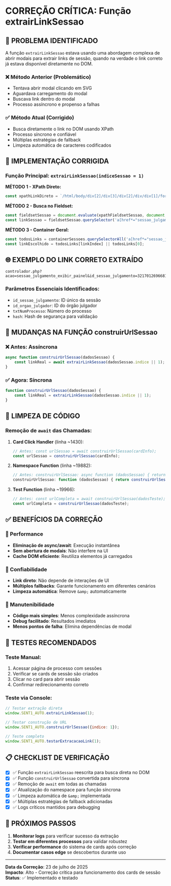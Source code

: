 # CORREÇÃO CRÍTICA: Função extrairLinkSessao

## 🎯 PROBLEMA IDENTIFICADO

A função `extrairLinkSessao` estava usando uma abordagem complexa de abrir modais para extrair links de sessão, quando na verdade o link correto já estava disponível diretamente no DOM.

### ❌ Método Anterior (Problemático)
- Tentava abrir modal clicando em SVG
- Aguardava carregamento do modal
- Buscava link dentro do modal
- Processo assíncrono e propenso a falhas

### ✅ Método Atual (Corrigido)
- Busca diretamente o link no DOM usando XPath
- Processo síncrono e confiável
- Múltiplas estratégias de fallback
- Limpeza automática de caracteres codificados

## 🔧 IMPLEMENTAÇÃO CORRIGIDA

### Função Principal: `extrairLinkSessao(indiceSessao = 1)`

**MÉTODO 1 - XPath Direto:**
```javascript
const xpathLinkDireto = `/html/body/div[2]/div[3]/div[2]/div/div[1]/form[2]/div[3]/div/div/fieldset[6]/div/div[${indiceSessao + 1}]/fieldset//a[contains(@href, "sessao_julgamento_exibir_painel")]`;
```

**MÉTODO 2 - Busca no Fieldset:**
```javascript
const fieldsetSessao = document.evaluate(xpathFieldsetSessao, document, null, XPathResult.FIRST_ORDERED_NODE_TYPE, null).singleNodeValue;
const linkSessao = fieldsetSessao.querySelector('a[href*="sessao_julgamento_exibir_painel"]');
```

**MÉTODO 3 - Container Geral:**
```javascript
const todosLinks = containerSessoes.querySelectorAll('a[href*="sessao_julgamento_exibir_painel"]');
const linkEscolhido = todosLinks[linkIndex] || todosLinks[0];
```

## 🌐 EXEMPLO DO LINK CORRETO EXTRAÍDO

```
controlador.php?acao=sessao_julgamento_exibir_painel&id_sessao_julgamento=321701269668102690923450060746&id_orgao_julgador=90092&acao_origem=julgamento_historico_listar&txtSeqItem=77&chkCodTipoInclusaoSessaoJulgamentoItem[]=1&selMagistrado=8052|202303&txtNumProcesso=03224862120158240038&hash=7fb2ea3d0bbab100fe06be45abd2a4d9
```

### Parâmetros Essenciais Identificados:
- `id_sessao_julgamento`: ID único da sessão
- `id_orgao_julgador`: ID do órgão julgador  
- `txtNumProcesso`: Número do processo
- `hash`: Hash de segurança para validação

## 🔄 MUDANÇAS NA FUNÇÃO construirUrlSessao

### ❌ Antes: Assíncrona
```javascript
async function construirUrlSessao(dadosSessao) {
    const linkReal = await extrairLinkSessao(dadosSessao.indice || 1);
}
```

### ✅ Agora: Síncrona
```javascript
function construirUrlSessao(dadosSessao) {
    const linkReal = extrairLinkSessao(dadosSessao.indice || 1);
}
```

## 🧹 LIMPEZA DE CÓDIGO

### Remoção de `await` das Chamadas:
1. **Card Click Handler** (linha ~1430):
   ```javascript
   // Antes: const urlSessao = await construirUrlSessao(cardInfo);
   const urlSessao = construirUrlSessao(cardInfo);
   ```

2. **Namespace Function** (linha ~19882):
   ```javascript
   // Antes: construirUrlSessao: async function (dadosSessao) { return await construirUrlSessao(dadosSessao); }
   construirUrlSessao: function (dadosSessao) { return construirUrlSessao(dadosSessao); }
   ```

3. **Test Function** (linha ~19966):
   ```javascript
   // Antes: const urlCompleta = await construirUrlSessao(dadosTeste);
   const urlCompleta = construirUrlSessao(dadosTeste);
   ```

## ✅ BENEFÍCIOS DA CORREÇÃO

### 🚀 Performance
- **Eliminação de async/await**: Execução instantânea
- **Sem abertura de modais**: Não interfere na UI
- **Cache DOM eficiente**: Reutiliza elementos já carregados

### 🎯 Confiabilidade
- **Link direto**: Não depende de interações de UI
- **Múltiplos fallbacks**: Garante funcionamento em diferentes cenários
- **Limpeza automática**: Remove `&amp;` automaticamente

### 🔧 Manutenibilidade
- **Código mais simples**: Menos complexidade assíncrona
- **Debug facilitado**: Resultados imediatos
- **Menos pontos de falha**: Elimina dependências de modal

## 🧪 TESTES RECOMENDADOS

### Teste Manual:
1. Acessar página de processo com sessões
2. Verificar se cards de sessão são criados
3. Clicar no card para abrir sessão
4. Confirmar redirecionamento correto

### Teste via Console:
```javascript
// Testar extração direta
window.SENT1_AUTO.extrairLinkSessao(1);

// Testar construção de URL
window.SENT1_AUTO.construirUrlSessao({indice: 1});

// Teste completo
window.SENT1_AUTO.testarExtracacaoLink(1);
```

## 📋 CHECKLIST DE VERIFICAÇÃO

- [x] ✅ Função `extrairLinkSessao` reescrita para busca direta no DOM
- [x] ✅ Função `construirUrlSessao` convertida para síncrona
- [x] ✅ Remoção de `await` em todas as chamadas
- [x] ✅ Atualização do namespace para função síncrona
- [x] ✅ Limpeza automática de `&amp;` implementada
- [x] ✅ Múltiplas estratégias de fallback adicionadas
- [x] ✅ Logs críticos mantidos para debugging

## 🔮 PRÓXIMOS PASSOS

1. **Monitorar logs** para verificar sucesso da extração
2. **Testar em diferentes processos** para validar robustez
3. **Verificar performance** do sistema de cards após correção
4. **Documentar casos edge** se descobertos durante uso

---

**Data da Correção**: 23 de julho de 2025  
**Impacto**: Alto - Correção crítica para funcionamento dos cards de sessão  
**Status**: ✅ Implementado e testado
